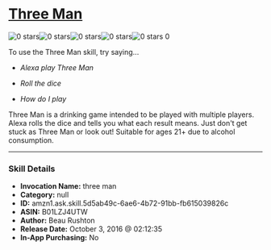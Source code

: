 # [Three Man](http://alexa.amazon.com/#skills/amzn1.ask.skill.5d5ab49c-6ae6-4b72-91bb-fb615039826c)
![0 stars](../../images/ic_star_border_black_18dp_1x.png)![0 stars](../../images/ic_star_border_black_18dp_1x.png)![0 stars](../../images/ic_star_border_black_18dp_1x.png)![0 stars](../../images/ic_star_border_black_18dp_1x.png)![0 stars](../../images/ic_star_border_black_18dp_1x.png) 0

To use the Three Man skill, try saying...

* *Alexa play Three Man*

* *Roll the dice*

* *How do I play*

Three Man is a drinking game intended to be played with multiple players.  Alexa rolls the dice and tells you what each result means. Just don't get stuck as Three Man or look out! Suitable for ages 21+ due to alcohol consumption.

***

### Skill Details

* **Invocation Name:** three man
* **Category:** null
* **ID:** amzn1.ask.skill.5d5ab49c-6ae6-4b72-91bb-fb615039826c
* **ASIN:** B01LZJ4UTW
* **Author:** Beau Rushton
* **Release Date:** October 3, 2016 @ 02:12:35
* **In-App Purchasing:** No
